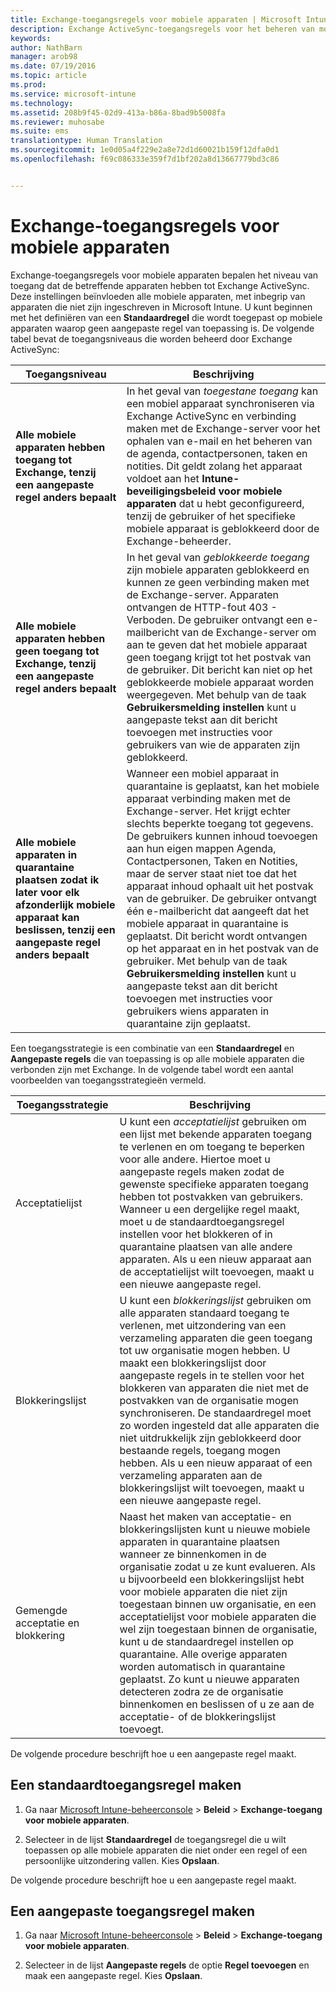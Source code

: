 ```yaml
---
title: Exchange-toegangsregels voor mobiele apparaten | Microsoft Intune
description: Exchange ActiveSync-toegangsregels voor het beheren van mobiele apparaten (MDM) bepalen het niveau van toegang dat de betreffende apparaten hebben tot Exchange.
keywords: 
author: NathBarn
manager: arob98
ms.date: 07/19/2016
ms.topic: article
ms.prod: 
ms.service: microsoft-intune
ms.technology: 
ms.assetid: 208b9f45-02d9-413a-b86a-8bad9b5008fa
ms.reviewer: muhosabe
ms.suite: ems
translationtype: Human Translation
ms.sourcegitcommit: 1e0d05a4f229e2a8e72d1d60021b159f12dfa0d1
ms.openlocfilehash: f69c086333e359f7d1bf202a8d13667779bd3c86


---
```


# Exchange-toegangsregels voor mobiele apparaten
Exchange-toegangsregels voor mobiele apparaten bepalen het niveau van toegang dat de betreffende apparaten hebben tot Exchange ActiveSync. Deze instellingen beïnvloeden alle mobiele apparaten, met inbegrip van apparaten die niet zijn ingeschreven in Microsoft Intune. U kunt beginnen met het definiëren van een **Standaardregel** die wordt toegepast op mobiele apparaten waarop geen aangepaste regel van toepassing is. De volgende tabel bevat de toegangsniveaus die worden beheerd door Exchange ActiveSync:

|Toegangsniveau|Beschrijving|
|----------------|---------------|
|**Alle mobiele apparaten hebben toegang tot Exchange, tenzij een aangepaste regel anders bepaalt**|In het geval van *toegestane toegang* kan een mobiel apparaat synchroniseren via Exchange ActiveSync en verbinding maken met de Exchange-server voor het ophalen van e-mail en het beheren van de agenda, contactpersonen, taken en notities. Dit geldt zolang het apparaat voldoet aan het **Intune-beveiligingsbeleid voor mobiele apparaten** dat u hebt geconfigureerd, tenzij de gebruiker of het specifieke mobiele apparaat is geblokkeerd door de Exchange-beheerder.|
|**Alle mobiele apparaten hebben geen toegang tot Exchange, tenzij een aangepaste regel anders bepaalt**|In het geval van *geblokkeerde toegang* zijn mobiele apparaten geblokkeerd en kunnen ze geen verbinding maken met de Exchange-server. Apparaten ontvangen de HTTP-fout 403 - Verboden. De gebruiker ontvangt een e-mailbericht van de Exchange-server om aan te geven dat het mobiele apparaat geen toegang krijgt tot het postvak van de gebruiker. Dit bericht kan niet op het geblokkeerde mobiele apparaat worden weergegeven. Met behulp van de taak **Gebruikersmelding instellen** kunt u aangepaste tekst aan dit bericht toevoegen met instructies voor gebruikers van wie de apparaten zijn geblokkeerd.|
|**Alle mobiele apparaten in quarantaine plaatsen zodat ik later voor elk afzonderlijk mobiele apparaat kan beslissen, tenzij een aangepaste regel anders bepaalt**|Wanneer een mobiel apparaat in quarantaine is geplaatst, kan het mobiele apparaat verbinding maken met de Exchange-server. Het krijgt echter slechts beperkte toegang tot gegevens. De gebruikers kunnen inhoud toevoegen aan hun eigen mappen Agenda, Contactpersonen, Taken en Notities, maar de server staat niet toe dat het apparaat inhoud ophaalt uit het postvak van de gebruiker. De gebruiker ontvangt één e-mailbericht dat aangeeft dat het mobiele apparaat in quarantaine is geplaatst. Dit bericht wordt ontvangen op het apparaat en in het postvak van de gebruiker. Met behulp van de taak **Gebruikersmelding instellen** kunt u aangepaste tekst aan dit bericht toevoegen met instructies voor gebruikers wiens apparaten in quarantaine zijn geplaatst.|

Een toegangsstrategie is een combinatie van een **Standaardregel** en **Aangepaste regels** die van toepassing is op alle mobiele apparaten die verbonden zijn met Exchange. In de volgende tabel wordt een aantal voorbeelden van toegangsstrategieën vermeld.

|Toegangsstrategie|Beschrijving|
|-------------------|---------------|
|Acceptatielijst|U kunt een *acceptatielijst* gebruiken om een lijst met bekende apparaten toegang te verlenen en om toegang te beperken voor alle andere. Hiertoe moet u aangepaste regels maken zodat de gewenste specifieke apparaten toegang hebben tot postvakken van gebruikers. Wanneer u een dergelijke regel maakt, moet u de standaardtoegangsregel instellen voor het blokkeren of in quarantaine plaatsen van alle andere apparaten. Als u een nieuw apparaat aan de acceptatielijst wilt toevoegen, maakt u een nieuwe aangepaste regel.|
|Blokkeringslijst|U kunt een *blokkeringslijst* gebruiken om alle apparaten standaard toegang te verlenen, met uitzondering van een verzameling apparaten die geen toegang tot uw organisatie mogen hebben. U maakt een blokkeringslijst door aangepaste regels in te stellen voor het blokkeren van apparaten die niet met de postvakken van de organisatie mogen synchroniseren. De standaardregel moet zo worden ingesteld dat alle apparaten die niet uitdrukkelijk zijn geblokkeerd door bestaande regels, toegang mogen hebben. Als u een nieuw apparaat of een verzameling apparaten aan de blokkeringslijst wilt toevoegen, maakt u een nieuwe aangepaste regel.|
|Gemengde acceptatie en blokkering|Naast het maken van acceptatie- en blokkeringslijsten kunt u nieuwe mobiele apparaten in quarantaine plaatsen wanneer ze binnenkomen in de organisatie zodat u ze kunt evalueren. Als u bijvoorbeeld een blokkeringslijst hebt voor mobiele apparaten die niet zijn toegestaan binnen uw organisatie, en een acceptatielijst voor mobiele apparaten die wel zijn toegestaan binnen de organisatie, kunt u de standaardregel instellen op quarantaine. Alle overige apparaten worden automatisch in quarantaine geplaatst. Zo kunt u nieuwe apparaten detecteren zodra ze de organisatie binnenkomen en beslissen of u ze aan de acceptatie- of de blokkeringslijst toevoegt.|
De volgende procedure beschrijft hoe u een aangepaste regel maakt.

## Een standaardtoegangsregel maken

1.  Ga naar [Microsoft Intune-beheerconsole](http://manage.microsoft.com) &gt; **Beleid** &gt; **Exchange-toegang voor mobiele apparaten**.

2.  Selecteer in de lijst **Standaardregel** de toegangsregel die u wilt toepassen op alle mobiele apparaten die niet onder een regel of een persoonlijke uitzondering vallen. Kies **Opslaan**.

De volgende procedure beschrijft hoe u een aangepaste regel maakt.

## Een aangepaste toegangsregel maken

1. Ga naar [Microsoft Intune-beheerconsole](http://manage.microsoft.com) &gt; **Beleid** &gt; **Exchange-toegang voor mobiele apparaten**.

2.  Selecteer in de lijst **Aangepaste regels** de optie **Regel toevoegen** en maak een aangepaste regel. Kies **Opslaan**.



<!--HONumber=Jul16_HO3-->


